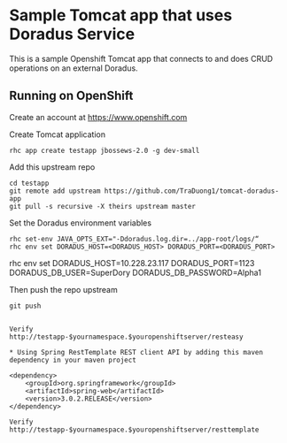 Sample Tomcat app that uses Doradus Service
===========================================

This is a sample Openshift Tomcat app that connects to and does CRUD operations on an external Doradus. 

Running on OpenShift
----------------------------

Create an account at https://www.openshift.com

Create Tomcat application 

    rhc app create testapp jbossews-2.0 -g dev-small

Add this upstream repo

    cd testapp
    git remote add upstream https://github.com/TraDuong1/tomcat-doradus-app
    git pull -s recursive -X theirs upstream master

Set the Doradus environment variables
   
    rhc set-env JAVA_OPTS_EXT="-Ddoradus.log.dir=../app-root/logs/“
    rhc env set DORADUS_HOST=<DORADUS_HOST> DORADUS_PORT=<DORADUS_PORT>
rhc env set DORADUS_HOST=10.228.23.117 DORADUS_PORT=1123 DORADUS_DB_USER=SuperDory DORADUS_DB_PASSWORD=Alpha1

Then push the repo upstream

    git push


    Verify
    http://testapp-$yournamespace.$youropenshiftserver/resteasy

    * Using Spring RestTemplate REST client API by adding this maven dependency in your maven project
	
	<dependency>
		<groupId>org.springframework</groupId>
		<artifactId>spring-web</artifactId>
		<version>3.0.2.RELEASE</version>
	</dependency>
	
    Verify
    http://testapp-$yournamespace.$youropenshiftserver/resttemplate


